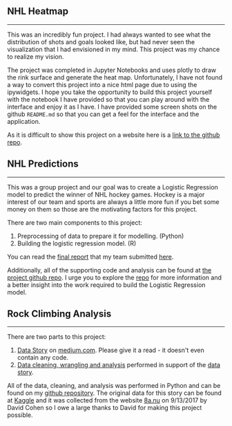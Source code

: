 <!--
.. title: Portfolio
.. slug: portfolio
.. date: 2020-04-15 12:05:39 UTC-06:00
.. tags:
.. category:
.. link:
.. description:
.. type: text
-->

## NHL Heatmap

---

This was an incredibly fun project. I had always wanted to see what the distribution of shots and goals looked like, but had never seen the visualization that I had envisioned in my mind. This project was my chance to realize my vision.

The project was completed in Jupyter Notebooks and uses plotly to draw the rink surface and generate the heat map. Unfortunately, I have not found a way to convert this project into a nice html page due to using the ipywidgets. I hope you take the opportunity to build this project yourself with the notebook I have provided so that you can play around with the interface and enjoy it as I have. I have provided some screen shots on the github `README.md` so that you can get a feel for the interface and the application.

As it is difficult to show this project on a website here is a [link to the github repo](https://github.com/m-dodd/nhl-heatmap).



## NHL Predictions

---

This was a group project and our goal was to create a Logistic Regression model to predict the winner of NHL hockey games. Hockey is a major interest of our team and sports are always a little more fun if you bet some money on them so those are the motivating factors for this project.

There are two main components to this project:

1. Preprocessing of data to prepare it for modelling. (Python)
2. Building the logistic regression model. (R)

You can read the [final report](link://slug/nhl-prediction) that my team submitted [here](link://slug/nhl-prediction).

Additionally, all of the supporting code and analysis can be found at [the project github repo](https://github.com/m-dodd/nhl-prediction). I urge you to explore the [repo](https://github.com/m-dodd/nhl-prediction) for more information and a better insight into the work required to build the Logistic Regression model.



## Rock Climbing Analysis

---

There are two parts to this project:

1. [Data Story](https://medium.com/@buckthecanuck/climb-through-the-data-with-me-80fb144ea408) on [medium.com](https://medium.com/@buckthecanuck/climb-through-the-data-with-me-80fb144ea408). Please give it a read - it doesn't even contain any code.
2. [Data cleaning, wrangling and analysis](https://github.com/m-dodd/rock-climbing) performed in support of the [data story](https://medium.com/@buckthecanuck/climb-through-the-data-with-me-80fb144ea408).

All of the data, cleaning, and analysis was performed in Python and can be found on my [github repository](https://github.com/m-dodd/rock-climbing). The original data for this story can be found at [Kaggle](https://www.kaggle.com/dcohen21/8anu-climbing-logbook) and it was collected from the website [8a.nu](https://www.8a.nu/) on 9/13/2017 by David Cohen so I owe a large thanks to David for making this project possible.